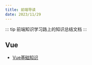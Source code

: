 ```yaml
---
title: 前端导读
date: 2023/11/29
---
```


::: tip
前端知识学习路上的知识总结文档
:::

## Vue
- [Vue基础知识](/docs/%E5%89%8D%E7%AB%AF/Vue/day01.md)
